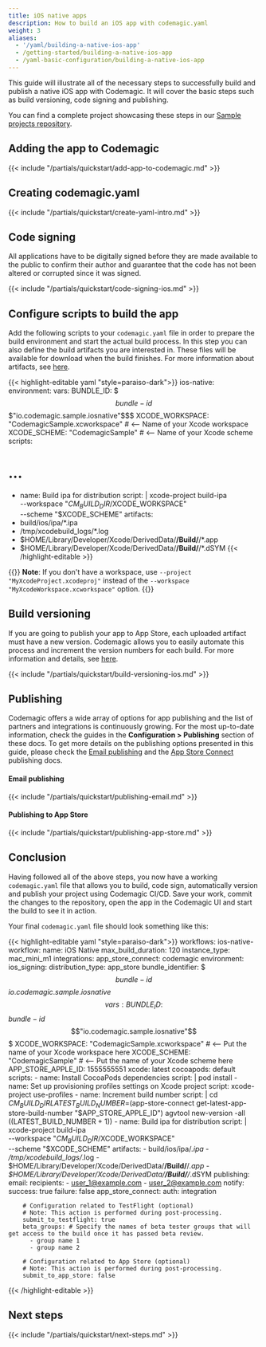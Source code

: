 ```yaml
---
title: iOS native apps
description: How to build an iOS app with codemagic.yaml
weight: 3
aliases:
  - '/yaml/building-a-native-ios-app'
  - /getting-started/building-a-native-ios-app
  - /yaml-basic-configuration/building-a-native-ios-app
---
```


This guide will illustrate all of the necessary steps to successfully build and publish a native iOS app with Codemagic. It will cover the basic steps such as build versioning, code signing and publishing.

You can find a complete project showcasing these steps in our [Sample projects repository](https://github.com/codemagic-ci-cd/codemagic-sample-projects/tree/main/ios/ios-native-quick-start).


## Adding the app to Codemagic
{{< include "/partials/quickstart/add-app-to-codemagic.md" >}}
## Creating codemagic.yaml
{{< include "/partials/quickstart/create-yaml-intro.md" >}}

## Code signing

All applications have to be digitally signed before they are made available to the public to confirm their author and guarantee that the code has not been altered or corrupted since it was signed.

{{< include "/partials/quickstart/code-signing-ios.md" >}}

## Configure scripts to build the app
Add the following scripts to your `codemagic.yaml` file in order to prepare the build environment and start the actual build process.
In this step you can also define the build artifacts you are interested in. These files will be available for download when the build finishes. For more information about artifacts, see [here](../yaml/yaml-getting-started/#artifacts).


{{< highlight-editable yaml "style=paraiso-dark">}}
ios-native:
  environment:
    vars:
      BUNDLE_ID: $$$bundle-id$$$"io.codemagic.sample.iosnative"$$$
      XCODE_WORKSPACE: "CodemagicSample.xcworkspace" # <-- Name of your Xcode workspace
      XCODE_SCHEME: "CodemagicSample" # <-- Name of your Xcode scheme
scripts:
  # ...
  - name: Build ipa for distribution
    script: | 
      xcode-project build-ipa \
        --workspace "$CM_BUILD_DIR/$XCODE_WORKSPACE" \
        --scheme "$XCODE_SCHEME"
artifacts:
  - build/ios/ipa/*.ipa
  - /tmp/xcodebuild_logs/*.log
  - $HOME/Library/Developer/Xcode/DerivedData/**/Build/**/*.app
  - $HOME/Library/Developer/Xcode/DerivedData/**/Build/**/*.dSYM
{{< /highlight-editable >}}

{{<notebox>}}
**Note**: If you don't have a workspace, use `--project "MyXcodeProject.xcodeproj"` instead of the `--workspace "MyXcodeWorkspace.xcworkspace"` option.
{{</notebox>}}


## Build versioning

If you are going to publish your app to App Store, each uploaded artifact must have a new version. Codemagic allows you to easily automate this process and increment the version numbers for each build. For more information and details, see [here](../configuration/build-versioning).

{{< include "/partials/quickstart/build-versioning-ios.md" >}}

## Publishing

Codemagic offers a wide array of options for app publishing and the list of partners and integrations is continuously growing. For the most up-to-date information, check the guides in the **Configuration > Publishing** section of these docs.
To get more details on the publishing options presented in this guide, please check the [Email publishing](../yaml-publishing/email) and the [App Store Connect](../yaml-publishing/app-store-connect) publishing docs.

#### Email publishing
{{< include "/partials/quickstart/publishing-email.md" >}}

#### Publishing to App Store
{{< include "/partials/quickstart/publishing-app-store.md" >}}


## Conclusion
Having followed all of the above steps, you now have a working `codemagic.yaml` file that allows you to build, code sign, automatically version and publish your project using Codemagic CI/CD.
Save your work, commit the changes to the repository, open the app in the Codemagic UI and start the build to see it in action.


Your final `codemagic.yaml` file should look something like this:

{{< highlight-editable yaml "style=paraiso-dark">}}
workflows:
  ios-native-workflow:
    name: iOS Native
    max_build_duration: 120
    instance_type: mac_mini_m1
    integrations:
      app_store_connect: codemagic
    environment:
      ios_signing:
        distribution_type: app_store
        bundle_identifier: $$$bundle-id$$$io.codemagic.sample.iosnative$$$
      vars:
        BUNDLE_ID: $$$bundle-id$$$"io.codemagic.sample.iosnative"$$$
        XCODE_WORKSPACE: "CodemagicSample.xcworkspace" # <-- Put the name of your Xcode workspace here
        XCODE_SCHEME: "CodemagicSample" # <-- Put the name of your Xcode scheme here
        APP_STORE_APPLE_ID: 1555555551
      xcode: latest
      cocoapods: default
    scripts:
      - name: Install CocoaPods dependencies
        script: | 
          pod install
      - name: Set up provisioning profiles settings on Xcode project
        script: xcode-project use-profiles
      - name: Increment build number
        script: | 
          cd $CM_BUILD_DIR
          LATEST_BUILD_NUMBER=$(app-store-connect get-latest-app-store-build-number "$APP_STORE_APPLE_ID")
          agvtool new-version -all $(($LATEST_BUILD_NUMBER + 1))
      - name: Build ipa for distribution
        script: | 
          xcode-project build-ipa \
            --workspace "$CM_BUILD_DIR/$XCODE_WORKSPACE" \
            --scheme "$XCODE_SCHEME"
    artifacts:
      - build/ios/ipa/*.ipa
      - /tmp/xcodebuild_logs/*.log
      - $HOME/Library/Developer/Xcode/DerivedData/**/Build/**/*.app
      - $HOME/Library/Developer/Xcode/DerivedData/**/Build/**/*.dSYM
    publishing:
      email:
        recipients:
          - user_1@example.com
          - user_2@example.com
        notify:
          success: true
          failure: false
      app_store_connect:
        auth: integration

        # Configuration related to TestFlight (optional)
        # Note: This action is performed during post-processing.
        submit_to_testflight: true
        beta_groups: # Specify the names of beta tester groups that will get access to the build once it has passed beta review.
          - group name 1
          - group name 2

        # Configuration related to App Store (optional)
        # Note: This action is performed during post-processing.
        submit_to_app_store: false
{{< /highlight-editable >}}

## Next steps
{{< include "/partials/quickstart/next-steps.md" >}}
